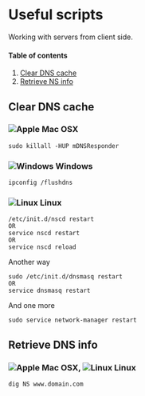 # Useful scripts 
Working with servers from client side.

#### Table of contents
1. [Clear DNS cache](#clear-dns-cache)
2. [Retrieve NS info](#retrieve-ns-info)

## Clear DNS cache

### ![Apple](http://yaro.info/assets/brand/apple/apple-logo@24.png) Mac OSX

	sudo killall -HUP mDNSResponder

### ![Windows](http://yaro.info/assets/brand/microsoft/windows-logo@24.png) Windows

	ipconfig /flushdns

### ![Linux](http://yaro.info/assets/brand/linux/linux-logo@24.png) Linux

	/etc/init.d/nscd restart
	OR
	service nscd restart
	OR
	service nscd reload

Another way 

	sudo /etc/init.d/dnsmasq restart
	OR
	service dnsmasq restart

And one more

	sudo service network-manager restart


## Retrieve DNS info

### ![Apple](http://yaro.info/assets/brand/apple/apple-logo@24.png) Mac OSX, ![Linux](http://yaro.info/assets/brand/linux/linux-logo@24.png) Linux

	dig NS www.domain.com
